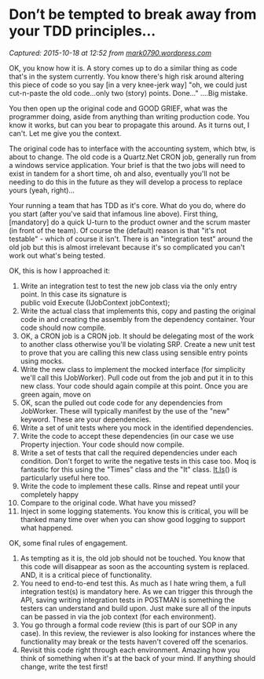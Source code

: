 # Don’t be tempted to break away from your TDD principles…

_Captured: 2015-10-18 at 12:52 from [mark0790.wordpress.com](https://mark0790.wordpress.com/2015/10/18/dont-be-tempted-to-break-away-from-your-tdd-principles/?utm_source=twitterfeed&utm_medium=twitter)_

OK, you know how it is. A story comes up to do a similar thing as code that's in the system currently. You know there's high risk around altering this piece of code so you say [in a very knee-jerk way] "oh, we could just cut-n-paste the old code…only two (story) points. Done…" ….Big mistake.

You then open up the original code and GOOD GRIEF, what was the programmer doing, aside from anything than writing production code. You know it works, but can you bear to propagate this around. As it turns out, I can't. Let me give you the context.

The original code has to interface with the accounting system, which btw, is about to change. The old code is a Quartz.Net CRON job, generally run from a windows service application. Your brief is that the two jobs will need to exist in tandem for a short time, oh and also, eventually you'll not be needing to do this in the future as they will develop a process to replace yours (yeah, right)…

Your running a team that has TDD as it's core. What do you do, where do you start (after you've said that infamous line above). First thing, [mandatory] do a quick U-turn to the product owner and the scrum master (in front of the team). Of course the (default) reason is that "it's not testable" - which of course it isn't. There is an "integration test" around the old job but this is almost irrelevant because it's so complicated you can't work out what's being tested.

OK, this is how I approached it:

  1. Write an integration test to test the new job class via the only entry point. In this case its signature is  
public void Execute (IJobContext jobContext);
  2. Write the actual class that implements this, copy and pasting the original code in and creating the assembly from the dependency container. Your code should now compile.
  3. OK, a CRON job is a CRON job. It should be delegating most of the work to another class otherwise you'll be violating SRP. Create a new unit test to prove that you are calling this new class using sensible entry points using mocks.
  4. Write the new class to implement the mocked interface (for simplicity we'll call this IJobWorker). Pull code out from the job and put it in to this new class. Your code should again compile at this point. Once you are green again, move on
  5. OK, scan the pulled out code code for any dependencies from JobWorker. These will typically manifest by the use of the "new" keyword. These are your dependencies.
  6. Write a set of unit tests where you mock in the identified dependencies.
  7. Write the code to accept these dependencies (in our case we use Property injection. Your code should now compile.
  8. Write a set of tests that call the required dependencies under each condition. Don't forget to write the negative tests in this case too. Moq is fantastic for this using the "Times" class and the "It" class. [It.Is<T>](http://russellallen.info/post/2011/06/29/Unit-Testing-Good-Patterns-3-Know-Your-Moq-Argument-Matchers!.aspx)() is particularly useful here too.
  9. Write the code to implement these calls. Rinse and repeat until your completely happy
  10. Compare to the original code. What have you missed?
  11. Inject in some logging statements. You know this is critical, you will be thanked many time over when you can show good logging to support what happened.

OK, some final rules of engagement.

  1. As tempting as it is, the old job should not be touched. You know that this code will disappear as soon as the accounting system is replaced. AND, it is a critical piece of functionality.
  2. You need to end-to-end test this. As much as I hate wring them, a full integration test(s) is mandatory here. As we can trigger this through the API, saving writing integration tests in POSTMAN is something the testers can understand and build upon. Just make sure all of the inputs can be passed in via the job context (for each environment).
  3. You go through a formal code review (this is part of our SOP in any case). In this review, the reviewer is also looking for instances where the functionality may break or the tests haven't covered off the scenarios.
  4. Revisit this code right through each environment. Amazing how you think of something when it's at the back of your mind. If anything should change, write the test first!
